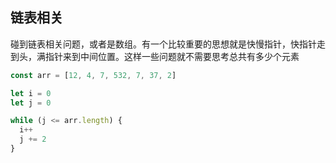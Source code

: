 ## 链表相关

碰到链表相关问题，或者是数组。有一个比较重要的思想就是快慢指针，快指针走到头，满指针来到中间位置。这样一些问题就不需要思考总共有多少个元素

```js
const arr = [12, 4, 7, 532, 7, 37, 2]

let i = 0
let j = 0

while (j <= arr.length) {
  i++
  j += 2
}
```
